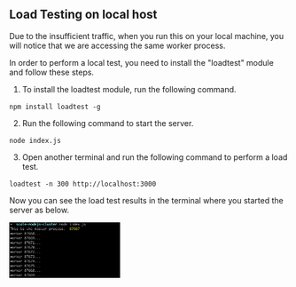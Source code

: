 ## Load Testing on local host
Due to the insufficient traffic, when you run this on your local machine, you will notice that we are accessing the same worker process.

In order to perform a local test, you need to install the "loadtest" module and follow these steps.

1. To install the loadtest module, run the following command.
```shell
npm install loadtest -g
```

2. Run the following command to start the server.
```shell
node index.js
```

3. Open another terminal and run the following command to perform a load test.

```shell
loadtest -n 300 http://localhost:3000
```

Now you can see the load test results in the terminal where you started the server as below.

<img src="https://github.com/nikhilunni511/scale-nodejs-cluster/blob/main/cluster.png?raw=true" width="200" height="100">

